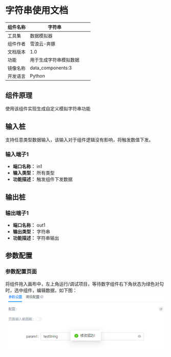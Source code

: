# 字符串使用文档
| 组件名称 | 字符串 |  |  |
| --- | --- | --- | --- |
| 工具集 | 数据模拟器|  |  |
| 组件作者 | 雪浪云-奔豚 |  |  |
| 文档版本 | 1.0 |  |  |
| 功能 | 用于生成字符串模拟数据 |  |  |
| 镜像名称 | data_components:3 |  |  |
| 开发语言 | Python |  |  |

## 组件原理
使用该组件实现生成自定义模拟字符串功能

## 输入桩
支持任意类型数据输入，该输入对于组件逻辑没有影响，将触发数值下发。

### 输入端子1

- **端口名称：** in1
- **输入类型：** 所有类型
- **功能描述：** 触发组件下发数据

## 输出桩

### 输出端子1

- **端口名称：** out1
- **输出类型：** 字符串
- **功能描述：** 字符串输出

## 参数配置
### 参数配置页面
将组件拖入画布中，左上角运行/调试项目，等待数字组件右下角状态为绿色对勾时，选中组件，编辑数据，如下图：
![](./img/%E5%AD%97%E7%AC%A6%E4%B8%B2.png)
